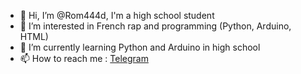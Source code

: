 - 👋 Hi, I’m @Rom444d, I'm a high school student
- 👀 I’m interested in French rap and programming (Python, Arduino, HTML)
- 🌱 I’m currently learning Python and Arduino in high school
- 📫 How to reach me : [Telegram](https://t.me/Rom444d)


<!---
Rom444d/Rom444d is a ✨ special ✨ repository because its `README.md` (this file) appears on your GitHub profile.
You can click the Preview link to take a look at your changes.
--->
